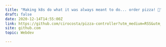 ```yaml
---
title: "Making k8s do what it was always meant to do... order pizza! 🍕"
draft: false
date: 2020-12-14T14:55:00Z
link: https://github.com/cirocosta/pizza-controller?utm_medium=RSS&utm_source=hune
site: github.com
topic: Webdev  

---
```

